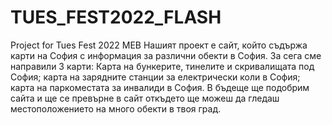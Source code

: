 # TUES_FEST2022_FLASH
Project for Tues Fest 2022
                                      MEB
Нашият проект е сайт, който съдържа карти на София с информация за различни обекти в София. За сега сме направили 3 карти: Карта на бункерите, тинелите и скривалищата под София; карта на зарядните станции за електрически коли в София; карта на паркоместата за инвалиди в София. В бъдеще ще подобрим сайта и ще се превърне в сайт откъдето ще можеш да гледаш местоположението на много обекти в твоя град. 